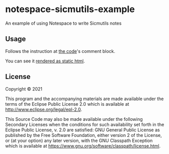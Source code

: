 # notespace-sicmutils-example

An example of using Notespace to write Sicmutils notes

## Usage

Follows the instruction at [the code](./src/notespace_sicmutils_example/core.clj)'s comment block.

You can see it [rendered as static html](https://scicloj.github.io/notespace-sicmutils-example/docs/notespace-sicmutils-example/core).

## License

Copyright © 2021

This program and the accompanying materials are made available under the
terms of the Eclipse Public License 2.0 which is available at
http://www.eclipse.org/legal/epl-2.0.

This Source Code may also be made available under the following Secondary
Licenses when the conditions for such availability set forth in the Eclipse
Public License, v. 2.0 are satisfied: GNU General Public License as published by
the Free Software Foundation, either version 2 of the License, or (at your
option) any later version, with the GNU Classpath Exception which is available
at https://www.gnu.org/software/classpath/license.html.
